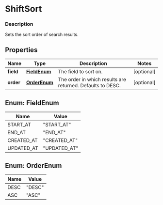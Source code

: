 
# ShiftSort

### Description

Sets the sort order of search results.

## Properties
Name | Type | Description | Notes
------------ | ------------- | ------------- | -------------
**field** | [**FieldEnum**](#FieldEnum) | The field to sort on. |  [optional]
**order** | [**OrderEnum**](#OrderEnum) | The order in which results are returned. Defaults to DESC. |  [optional]


<a name="FieldEnum"></a>
## Enum: FieldEnum
Name | Value
---- | -----
START_AT | &quot;START_AT&quot;
END_AT | &quot;END_AT&quot;
CREATED_AT | &quot;CREATED_AT&quot;
UPDATED_AT | &quot;UPDATED_AT&quot;


<a name="OrderEnum"></a>
## Enum: OrderEnum
Name | Value
---- | -----
DESC | &quot;DESC&quot;
ASC | &quot;ASC&quot;



